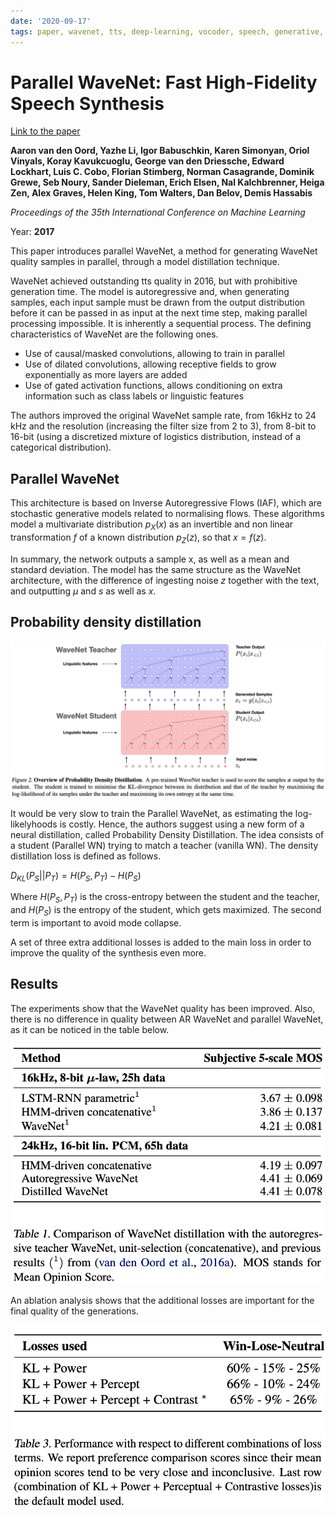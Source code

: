 ```yaml
---
date: '2020-09-17'
tags: paper, wavenet, tts, deep-learning, vocoder, speech, generative, probabilistic
---
```

# Parallel WaveNet: Fast High-Fidelity Speech Synthesis

[Link to the paper](https://arxiv.org/abs/1711.10433)

**Aaron van den Oord, Yazhe Li, Igor Babuschkin, Karen Simonyan, Oriol Vinyals, Koray Kavukcuoglu, George van den Driessche, Edward Lockhart, Luis C. Cobo, Florian Stimberg, Norman Casagrande, Dominik Grewe, Seb Noury, Sander Dieleman, Erich Elsen, Nal Kalchbrenner, Heiga Zen, Alex Graves, Helen King, Tom Walters, Dan Belov, Demis Hassabis**

*Proceedings of the 35th International Conference on Machine Learning*

Year: **2017**

This paper introduces parallel WaveNet, a method for generating WaveNet quality samples in parallel, through a model distillation technique.

WaveNet achieved outstanding tts quality in 2016, but with prohibitive generation time. The model is autoregressive and, when generating samples, each input sample must be drawn from the output distribution before it can be passed in as input at the next time step, making parallel processing impossible. It is inherently a sequential process. The defining characteristics of WaveNet are the following ones.
- Use of causal/masked convolutions, allowing to train in parallel
- Use of dilated convolutions, allowing receptive fields to grow exponentially as more layers are added
- Use of gated activation functions, allows conditioning on extra information such as class labels or linguistic features

The authors improved the original WaveNet sample rate, from 16kHz to 24 kHz and the resolution (increasing the filter size from 2 to 3), from 8-bit to 16-bit (using a discretized mixture of logistics distribution, instead of a categorical distribution).

## Parallel WaveNet
This architecture is based on Inverse Autoregressive Flows (IAF), which are stochastic generative models related to normalising flows. These algorithms model a multivariate distribution $p_X(x)$ as an invertible and non linear transformation $f$ of a known distribution $p_Z(z)$, so that $x = f(z)$.

In summary, the network outputs a sample x, as well as a mean and standard deviation. The model has the same structure as the WaveNet architecture, with the difference of ingesting noise $z$ together with the text, and outputting $\mu$ and $s$ as well as $x$.

## Probability density distillation

![](assets/vanderoord2017/architecture.png)

It would be very slow to train the Parallel WaveNet, as estimating the log-likelyhoods is costly. Hence, the authors suggest using a new form of a neural distillation, called Probability Density Distillation. The idea consists of a student (Parallel WN) trying to match a teacher (vanilla WN). The density distillation loss is defined as follows.

$D_{KL}(P_S||P_T) = H(P_S, P_T) - H(P_S)$

Where $H(P_S, P_T)$ is the cross-entropy between the student and the teacher, and $H(P_S)$ is the entropy of the student, which gets maximized. The second term is important to avoid mode collapse.

A set of three extra additional losses is added to the main loss in order to improve the quality of the synthesis even more.

## Results
The experiments show that the WaveNet quality has been improved. Also, there is no difference in quality between AR WaveNet and parallel WaveNet, as it can be noticed in the table below.

![](assets/vanderoord2017/MOS.png)

An ablation analysis shows that the additional losses are important for the final quality of the generations.

![](assets/vanderoord2017/ablation.png)